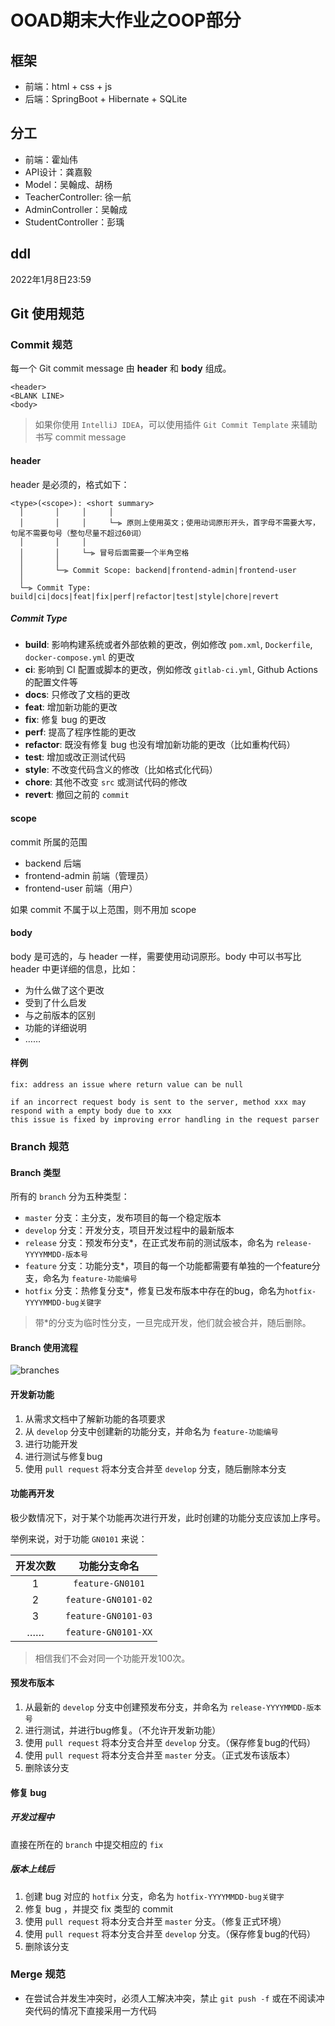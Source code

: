 # OOAD期末大作业之OOP部分

## 框架
- 前端：html + css + js
- 后端：SpringBoot + Hibernate + SQLite

## 分工
- 前端：霍灿伟
- API设计：龚嘉毅
- Model：吴翰成、胡杨
- TeacherController: 徐一航
- AdminController：吴翰成
- StudentController：彭瑀

## ddl
2022年1月8日23:59

## Git 使用规范

### Commit 规范

每一个 Git commit message 由 **header** 和 **body** 组成。

```
<header>
<BLANK LINE>
<body>
```

>  如果你使用 `IntelliJ IDEA`，可以使用插件 `Git Commit Template` 来辅助书写 commit message 

#### **header**

header 是必须的，格式如下：

```
<type>(<scope>): <short summary>
  │       │     │     │
  │       │     │     └─⫸ 原则上使用英文；使用动词原形开头，首字母不需要大写，句尾不需要句号（整句尽量不超过60词）
  │       │     │ 
  │       │     └─⫸ 冒号后面需要一个半角空格
  │       │ 
  │       └─⫸ Commit Scope: backend|frontend-admin|frontend-user
  │
  └─⫸ Commit Type: build|ci|docs|feat|fix|perf|refactor|test|style|chore|revert
```

##### Commit Type

* **build**: 影响构建系统或者外部依赖的更改，例如修改 `pom.xml`, `Dockerfile`, `docker-compose.yml` 的更改
* **ci**: 影响到 CI 配置或脚本的更改，例如修改 `gitlab-ci.yml`, Github Actions 的配置文件等
* **docs**: 只修改了文档的更改
* **feat**: 增加新功能的更改
* **fix**: 修复 bug  的更改
* **perf**: 提高了程序性能的更改
* **refactor**: 既没有修复 bug 也没有增加新功能的更改（比如重构代码）
* **test**: 增加或改正测试代码
* **style**: 不改变代码含义的修改（比如格式化代码）
* **chore**: 其他不改变 `src` 或测试代码的修改
* **revert**: 撤回之前的 `commit`

#### scope

commit 所属的范围

- backend 后端
- frontend-admin 前端（管理员）
- frontend-user 前端（用户）

如果 commit 不属于以上范围，则不用加 scope
#### body

body 是可选的，与 header 一样，需要使用动词原形。body 中可以书写比 header 中更详细的信息，比如：

- 为什么做了这个更改
- 受到了什么启发
- 与之前版本的区别
- 功能的详细说明
- ……

#### 样例

```
fix: address an issue where return value can be null

if an incorrect request body is sent to the server, method xxx may respond with a empty body due to xxx
this issue is fixed by improving error handling in the request parser
```

### Branch 规范

#### Branch 类型

 所有的 `branch` 分为五种类型：

- `master` 分支：主分支，发布项目的每一个稳定版本
- `develop` 分支：开发分支，项目开发过程中的最新版本
- `release` 分支：预发布分支*，在正式发布前的测试版本，命名为 `release-YYYYMMDD-版本号` 
- `feature` 分支：功能分支*，项目的每一个功能都需要有单独的一个feature分支，命名为 `feature-功能编号` 
- `hotfix` 分支：热修复分支*，修复已发布版本中存在的bug，命名为`hotfix-YYYYMMDD-bug关键字`

> 带*的分支为临时性分支，一旦完成开发，他们就会被合并，随后删除。

#### Branch 使用流程

![branches](images/branches.webp)

#### 开发新功能

1. 从需求文档中了解新功能的各项要求
2. 从 `develop` 分支中创建新的功能分支，并命名为 `feature-功能编号` 
3. 进行功能开发
4. 进行测试与修复bug
5. 使用 `pull request` 将本分支合并至 `develop` 分支，随后删除本分支

#### 功能再开发

极少数情况下，对于某个功能再次进行开发，此时创建的功能分支应该加上序号。

举例来说，对于功能 `GN0101` 来说：

| 开发次数 |    功能分支命名     |
| :------: | :-----------------: |
|    1     |  `feature-GN0101`   |
|    2     | `feature-GN0101-02` |
|    3     | `feature-GN0101-03` |
|    ……    | `feature-GN0101-XX` |

> 相信我们不会对同一个功能开发100次。

#### 预发布版本

1. 从最新的 `develop` 分支中创建预发布分支，并命名为 `release-YYYYMMDD-版本号` 
2. 进行测试，并进行bug修复。（不允许开发新功能）
3. 使用 `pull request` 将本分支合并至 `develop` 分支。（保存修复bug的代码）
4. 使用 `pull request` 将本分支合并至 `master` 分支。（正式发布该版本）
5. 删除该分支

#### 修复 bug

##### 开发过程中

直接在所在的 `branch` 中提交相应的 `fix` 

##### 版本上线后

1. 创建 bug 对应的 `hotfix` 分支，命名为 `hotfix-YYYYMMDD-bug关键字` 
2. 修复 bug ，并提交 fix 类型的 commit
3. 使用 `pull request` 将本分支合并至 `master` 分支。（修复正式环境）
4. 使用 `pull request` 将本分支合并至 `develop` 分支。（保存修复bug的代码）
5. 删除该分支

### Merge 规范

- 在尝试合并发生冲突时，必须人工解决冲突，禁止 `git push -f` 或在不阅读冲突代码的情况下直接采用一方代码
